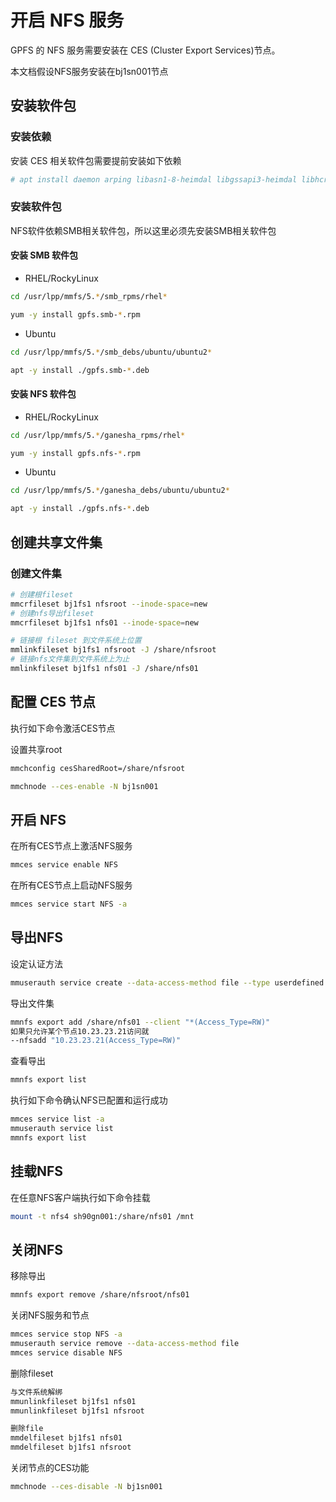 # 开启 NFS 服务

GPFS 的 NFS 服务需要安装在 CES (Cluster Export Services)节点。

本文档假设NFS服务安装在bj1sn001节点

## 安装软件包

### 安装依赖

安装 CES 相关软件包需要提前安装如下依赖

```bash
# apt install daemon arping libasn1-8-heimdal libgssapi3-heimdal libhcrypto4-heimdal libheimbase1-heimdal libheimntlm0-heimdal libhx509-5-heimdal libkrb5-26-heimdal libroken18-heimdal libwind0-heimdal
```

### 安装软件包

NFS软件依赖SMB相关软件包，所以这里必须先安装SMB相关软件包

#### 安装 SMB 软件包

* RHEL/RockyLinux

```bash
cd /usr/lpp/mmfs/5.*/smb_rpms/rhel*

yum -y install gpfs.smb-*.rpm
```

* Ubuntu

```bash
cd /usr/lpp/mmfs/5.*/smb_debs/ubuntu/ubuntu2*

apt -y install ./gpfs.smb-*.deb

```

#### 安装 NFS 软件包

* RHEL/RockyLinux

```bash
cd /usr/lpp/mmfs/5.*/ganesha_rpms/rhel*

yum -y install gpfs.nfs-*.rpm
```

* Ubuntu

```bash
cd /usr/lpp/mmfs/5.*/ganesha_debs/ubuntu/ubuntu2*

apt -y install ./gpfs.nfs-*.deb

```

## 创建共享文件集

### 创建文件集

```bash
# 创建根fileset
mmcrfileset bj1fs1 nfsroot --inode-space=new
# 创建nfs导出fileset
mmcrfileset bj1fs1 nfs01 --inode-space=new

# 链接根 fileset 到文件系统上位置
mmlinkfileset bj1fs1 nfsroot -J /share/nfsroot
# 链接nfs文件集到文件系统上为止
mmlinkfileset bj1fs1 nfs01 -J /share/nfs01

```

## 配置 CES 节点

执行如下命令激活CES节点

设置共享root

```bash
mmchconfig cesSharedRoot=/share/nfsroot
```

```bash
mmchnode --ces-enable -N bj1sn001
```

## 开启 NFS

在所有CES节点上激活NFS服务

```bash
mmces service enable NFS 
```

在所有CES节点上启动NFS服务

```bash
mmces service start NFS -a
```

## 导出NFS

设定认证方法

```bash
mmuserauth service create --data-access-method file --type userdefined

```

导出文件集

```bash
mmnfs export add /share/nfs01 --client "*(Access_Type=RW)"
如果只允许某个节点10.23.23.21访问就
--nfsadd "10.23.23.21(Access_Type=RW)"
```

查看导出

```bash
mmnfs export list
```

执行如下命令确认NFS已配置和运行成功

```bash
mmces service list -a
mmuserauth service list
mmnfs export list
```

## 挂载NFS

在任意NFS客户端执行如下命令挂载

```bash
mount -t nfs4 sh90gn001:/share/nfs01 /mnt
```

## 关闭NFS

移除导出

```bash
mmnfs export remove /share/nfsroot/nfs01
```

关闭NFS服务和节点

```bash
mmces service stop NFS -a
mmuserauth service remove --data-access-method file
mmces service disable NFS
```

删除fileset

```bash
与文件系统解绑
mmunlinkfileset bj1fs1 nfs01 
mmunlinkfileset bj1fs1 nfsroot

删除file
mmdelfileset bj1fs1 nfs01
mmdelfileset bj1fs1 nfsroot
```

关闭节点的CES功能

```bash
mmchnode --ces-disable -N bj1sn001
```